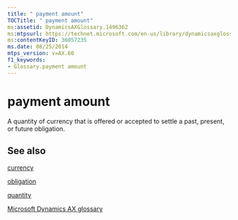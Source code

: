 ```yaml
---
title: " payment amount"
TOCTitle: " payment amount"
ms:assetid: DynamicsAXGlossary.1496362
ms:mtpsurl: https://technet.microsoft.com/en-us/library/dynamicsaxglossary.1496362(v=AX.60)
ms:contentKeyID: 36057235
ms.date: 08/25/2014
mtps_version: v=AX.60
f1_keywords:
- Glossary.payment amount
---
```


# payment amount

A quantity of currency that is offered or accepted to settle a past, present, or future obligation.

## See also

[currency](currency.md)

[obligation](obligation.md)

[quantity](quantity.md)

[Microsoft Dynamics AX glossary](glossary/microsoft-dynamics-ax-glossary.md)

  


